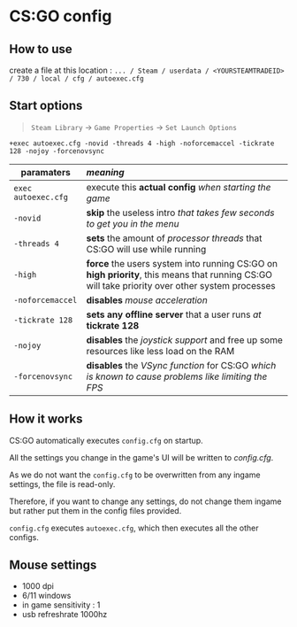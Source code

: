 # CS:GO config

## How to use
create a file at this location : ``` ... / Steam / userdata / <YOURSTEAMTRADEID> / 730 / local / cfg / autoexec.cfg ```


## Start options
> `Steam Library` → `Game Properties` → `Set Launch Options`

`+exec autoexec.cfg -novid -threads 4 -high -noforcemaccel -tickrate 128 -nojoy -forcenovsync`

| paramaters        | *meaning* |
|---------------------|:---------|
| `exec autoexec.cfg` | execute this **actual config** *when starting the game*|
| `-novid`            | **skip** the useless intro *that takes few seconds to get you in the menu*|
| `-threads 4`        | **sets** the amount of *processor threads* that CS:GO will use while running|
| `-high`             | **force** the users system into running CS:GO on **high priority**, this means that running CS:GO will take priority over other system processes|
| `-noforcemaccel`    | **disables** *mouse acceleration*|
| `-tickrate 128`     | **sets any offline server** that a user runs *at* **tickrate 128** |
| `-nojoy`            | **disables** the *joystick support* and free up some resources like less load on the RAM |
| `-forcenovsync`     | **disables** the *VSync function* for CS:GO *which is known to cause problems like limiting the FPS* |

## How it works
CS:GO automatically executes `config.cfg` on startup. 

All the settings you change in the game's UI will be written to *config.cfg*.

As we do not want the `config.cfg` to be overwritten from any ingame settings,
the file is read-only. 

Therefore, if you want to change any settings, do not change them ingame but rather put them in the config files provided.

`config.cfg` executes `autoexec.cfg`, which then executes all the other configs.

## Mouse settings
- 1000 dpi
- 6/11 windows
- in game sensitivity : 1
- usb refreshrate 1000hz

